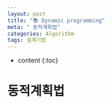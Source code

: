 ```yaml
---
layout: post
title: "📚 Dynamic programming"
meta: " 동적계획법"
categories: Algorithm
tags: 설계기법
---
```




* content
{:toc}
# 동적계획법

